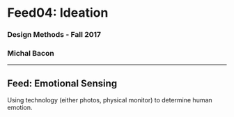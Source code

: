 
Feed04: Ideation
================


### Design Methods - Fall 2017
### Michal Bacon

-------

## Feed: Emotional Sensing
Using technology (either photos, physical monitor) to determine human emotion.

